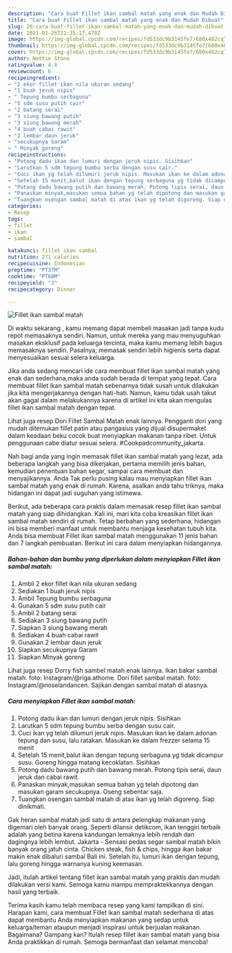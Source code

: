 ```yaml
---
description: "Cara buat Fillet ikan sambal matah yang enak dan Mudah Dibuat"
title: "Cara buat Fillet ikan sambal matah yang enak dan Mudah Dibuat"
slug: 20-cara-buat-fillet-ikan-sambal-matah-yang-enak-dan-mudah-dibuat
date: 2021-01-26T21:35:17.478Z
image: https://img-global.cpcdn.com/recipes/fd533dc9b3145fe7/680x482cq70/fillet-ikan-sambal-matah-foto-resep-utama.jpg
thumbnail: https://img-global.cpcdn.com/recipes/fd533dc9b3145fe7/680x482cq70/fillet-ikan-sambal-matah-foto-resep-utama.jpg
cover: https://img-global.cpcdn.com/recipes/fd533dc9b3145fe7/680x482cq70/fillet-ikan-sambal-matah-foto-resep-utama.jpg
author: Nettie Stone
ratingvalue: 4.8
reviewcount: 6
recipeingredient:
- "2 ekor fillet ikan nila ukuran sedang"
- "1 buah jeruk nipis"
- " Tepung bumbu serbaguna"
- "5 sdm susu putih cair"
- "2 batang serai"
- "3 siung bawang putih"
- "3 siung bawang merah"
- "4 buah cabai rawit"
- "2 lembar daun jeruk"
- "secukupnya Garam"
- " Minyak goreng"
recipeinstructions:
- "Potong dadu ikan dan lumuri dengan jeruk nipis. Sisihkan"
- "Larutkan 5 sdm tepung bumbu serba dengan susu cair."
- "Cuci ikan yg telah dilumuri jeruk nipis. Masukan ikan ke dalam adonan tepung dan susu, lalu ratakan. Masukan ke dalam frezzer selama 15 menit"
- "Setelah 15 menit,balut ikan dengan tepung serbaguna yg tidak dicampur susu. Goreng hingga matang kecoklatan. Sisihkan"
- "Potong dadu bawang putih dan bawang merah. Potong tipis serai, daun jeruk dan cabai rawit."
- "Panaskan minyak,masukan semua bahan yg telah dipotong dan masukan garam secukupnya. Oseng sebentar saja."
- "Tuangkan osengan sambal matah di atas ikan yg telah digoreng. Siap dinikmati."
categories:
- Resep
tags:
- fillet
- ikan
- sambal

katakunci: fillet ikan sambal 
nutrition: 271 calories
recipecuisine: Indonesian
preptime: "PT37M"
cooktime: "PT60M"
recipeyield: "3"
recipecategory: Dinner

---
```



![Fillet ikan sambal matah](https://img-global.cpcdn.com/recipes/fd533dc9b3145fe7/680x482cq70/fillet-ikan-sambal-matah-foto-resep-utama.jpg)

Di waktu  sekarang , kamu memang dapat membeli masakan jadi tanpa kudu repot memasaknya sendiri. Namun, untuk mereka yang mau menyuguhkan masakan eksklusif pada keluarga tercinta, maka kamu memang lebih bagus memasaknya sendiri. Pasalnya, memasak sendiri lebih higienis serta dapat menyesuaikan sesuai selera keluarga.

Jika anda sedang mencari ide cara membuat fillet ikan sambal matah yang enak dan sederhana,maka anda sudah berada di tempat yang tepat. Cara membuat fillet ikan sambal matah  sebenarnya tidak susah untuk dilakukan jika kita mengerjakannya dengan hati-hati. Namun, kamu tidak usah takut akan gagal dalam melakukannya 
karena di artikel ini kita akan mengulas fillet ikan sambal matah dengan tepat.  

Lihat juga resep Dori Fillet Sambal Matah enak lainnya. Pengganti dori yang mudah ditemukan fillet patin atau pangasius yang dijual disupermaket dalam keadaan beku cocok buat menyiapkan makanan tanpa ribet. Untuk penggunaan cabe diatur sesuai selera. #Cookpadcommunity_jakarta.

Nah bagi anda yang ingin memasak fillet ikan sambal matah yang lezat, ada beberapa langkah yang bisa dikerjakan, pertama memilih jenis bahan, kemudian penentuan bahan segar, sampai cara membuat dan menyajikannya. Anda Tak perlu pusing kalau mau menyiapkan fillet ikan sambal matah yang enak di rumah. Karena, asalkan anda  tahu triknya, maka hidangan ini dapat jadi suguhan yang istimewa.

Berikut, ada beberapa cara praktis  dalam memasak resep fillet ikan sambal matah yang siap dihidangkan. Kali ini, mari kita coba kreasikan fillet ikan sambal matah sendiri di rumah. Tetap berbahan yang sederhana, hidangan ini bisa memberi manfaat untuk membantu menjaga kesehatan tubuh kita. Anda bisa membuat Fillet ikan sambal matah menggunakan 11 jenis bahan dan 7 langkah pembuatan. Berikut ini cara dalam menyiapkan hidangannya.

<!--inarticleads1-->

##### Bahan-bahan dan bumbu yang diperlukan dalam menyiapkan Fillet ikan sambal matah:

1. Ambil 2 ekor fillet ikan nila ukuran sedang
1. Sediakan 1 buah jeruk nipis
1. Ambil  Tepung bumbu serbaguna
1. Gunakan 5 sdm susu putih cair
1. Ambil 2 batang serai
1. Sediakan 3 siung bawang putih
1. Siapkan 3 siung bawang merah
1. Sediakan 4 buah cabai rawit
1. Gunakan 2 lembar daun jeruk
1. Siapkan secukupnya Garam
1. Siapkan  Minyak goreng


Lihat juga resep Dorry fish sambel matah enak lainnya. Ikan bakar sambal matah. foto: Instagram/@riga.athome. Dori fillet sambal matah. foto: Instagram/@noselandancen. Sajikan dengan sambal matah di atasnya. 

<!--inarticleads2-->

##### Cara menyiapkan Fillet ikan sambal matah:

1. Potong dadu ikan dan lumuri dengan jeruk nipis. Sisihkan
1. Larutkan 5 sdm tepung bumbu serba dengan susu cair.
1. Cuci ikan yg telah dilumuri jeruk nipis. Masukan ikan ke dalam adonan tepung dan susu, lalu ratakan. Masukan ke dalam frezzer selama 15 menit
1. Setelah 15 menit,balut ikan dengan tepung serbaguna yg tidak dicampur susu. Goreng hingga matang kecoklatan. Sisihkan
1. Potong dadu bawang putih dan bawang merah. Potong tipis serai, daun jeruk dan cabai rawit.
1. Panaskan minyak,masukan semua bahan yg telah dipotong dan masukan garam secukupnya. Oseng sebentar saja.
1. Tuangkan osengan sambal matah di atas ikan yg telah digoreng. Siap dinikmati.


Gak heran sambal matah jadi satu di antara pelengkap makanan yang digemari oleh banyak orang. Seperti dilansir detikcom, ikan tenggiri terbaik adalah yang betina karena kandungan lemaknya lebih rendah dan dagingnya lebih lembut. Jakarta - Sensasi pedas segar sambal matah bikin banyak orang jatuh cinta. Chicken steak, fish &amp; chips, hingga ikan bakar makin enak dibaluri sambal Bali ini. Setelah itu, lumuri ikan dengan tepung, lalu goreng hingga warnanya kuning keemasan. 

Jadi, itulah artikel tentang  fillet ikan sambal matah  yang praktis dan mudah dilakukan versi kami. Semoga kamu mampu mempraktekkannya dengan hasil yang terbaik. 

Terima kasih kamu telah membaca resep yang kami tampilkan di sini. Harapan kami, cara membuat  Fillet ikan sambal matah sederhana di atas dapat membantu Anda menyiapkan makanan yang sedap untuk keluarga/teman ataupun menjadi inspirasi untuk berjualan makanan. Bagaimana? Gampang kan? Itulah resep fillet ikan sambal matah yang bisa Anda praktikkan di rumah. Semoga bermanfaat dan selamat mencoba!

